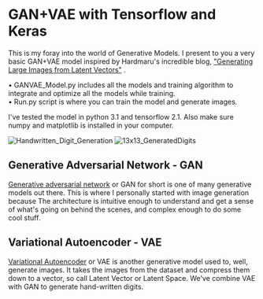 # GAN+VAE with Tensorflow and Keras
This is my foray into the world of Generative Models.
I present to you a very basic GAN+VAE model inspired by Hardmaru's incredible blog,
["Generating Large Images from Latent Vectors"](https://blog.otoro.net/2016/04/01/generating-large-images-from-latent-vectors/) .  

• GANVAE_Model.py includes all the models and training algorithm to integrate and optimize all the models while training.  
• Run.py script is where you can train the model and generate images.  

I've tested the model in python 3.1 and tensorflow 2.1. Also make sure numpy and matplotlib is installed in your computer.

![Handwritten_Digit_Generation](https://user-images.githubusercontent.com/74816223/201645277-99f4ff5e-6143-47cd-865c-bf22b384ab45.gif)
![13x13_GeneratedDigits](https://user-images.githubusercontent.com/74816223/201643032-97686499-1205-42ef-8a6b-7c54a00083d6.png)

## Generative Adversarial Network - GAN
[Generative adversarial network](https://www.wikiwand.com/en/Generative_adversarial_network) or GAN for short is one of many generative models out there. This is where I personally started with image generation because The architecture is intuitive enough to understand and get a sense of what's going on behind the scenes, and complex enough to do some cool stuff.

## Variational Autoencoder - VAE
[Variational Autoencoder](https://www.wikiwand.com/en/Variational_autoencoder) or VAE is another generative model used to, well, generate images. It takes the images from the dataset and compress them down to a vector, so call Latent Vector or Latent Space. We've combine VAE with GAN to generate hand-written digits.

